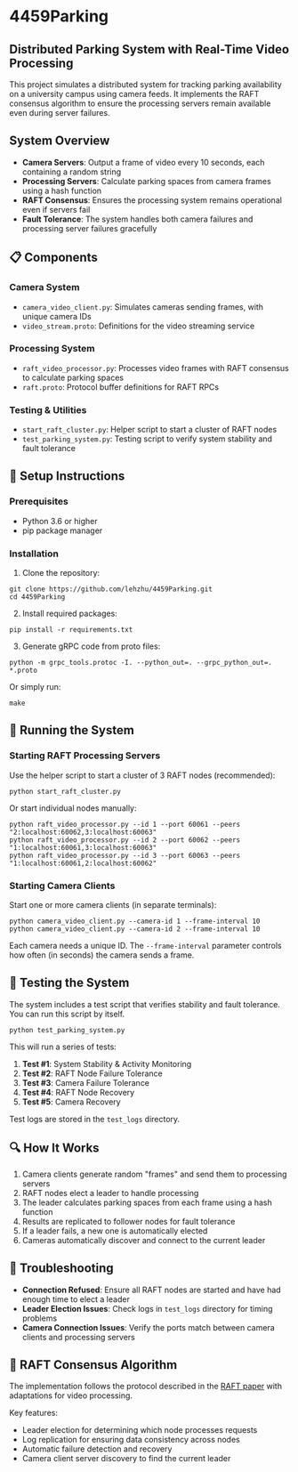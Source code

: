 # 4459Parking

## Distributed Parking System with Real-Time Video Processing

This project simulates a distributed system for tracking parking availability on a university campus using camera feeds. It implements the RAFT consensus algorithm to ensure the processing servers remain available even during server failures.

## System Overview

- **Camera Servers**: Output a frame of video every 10 seconds, each containing a random string
- **Processing Servers**: Calculate parking spaces from camera frames using a hash function
- **RAFT Consensus**: Ensures the processing system remains operational even if servers fail
- **Fault Tolerance**: The system handles both camera failures and processing server failures gracefully

## 📋 Components

### Camera System
- `camera_video_client.py`: Simulates cameras sending frames, with unique camera IDs
- `video_stream.proto`: Definitions for the video streaming service

### Processing System
- `raft_video_processor.py`: Processes video frames with RAFT consensus to calculate parking spaces
- `raft.proto`: Protocol buffer definitions for RAFT RPCs

### Testing & Utilities
- `start_raft_cluster.py`: Helper script to start a cluster of RAFT nodes
- `test_parking_system.py`: Testing script to verify system stability and fault tolerance

## 🔧 Setup Instructions

### Prerequisites
- Python 3.6 or higher
- pip package manager

### Installation

1. Clone the repository:
```
git clone https://github.com/lehzhu/4459Parking.git
cd 4459Parking
```

2. Install required packages:
```
pip install -r requirements.txt
```

3. Generate gRPC code from proto files:
```
python -m grpc_tools.protoc -I. --python_out=. --grpc_python_out=. *.proto
```
   Or simply run:
```
make
```

## 🚀 Running the System

### Starting RAFT Processing Servers

Use the helper script to start a cluster of 3 RAFT nodes (recommended):
```
python start_raft_cluster.py
```

Or start individual nodes manually:
```
python raft_video_processor.py --id 1 --port 60061 --peers "2:localhost:60062,3:localhost:60063"
python raft_video_processor.py --id 2 --port 60062 --peers "1:localhost:60061,3:localhost:60063"
python raft_video_processor.py --id 3 --port 60063 --peers "1:localhost:60061,2:localhost:60062"
```

### Starting Camera Clients

Start one or more camera clients (in separate terminals):
```
python camera_video_client.py --camera-id 1 --frame-interval 10
python camera_video_client.py --camera-id 2 --frame-interval 10
```

Each camera needs a unique ID. The `--frame-interval` parameter controls how often (in seconds) the camera sends a frame.

## 🧪 Testing the System

The system includes a test script that verifies stability and fault tolerance. You can run this script by itself.

```
python test_parking_system.py
```

This will run a series of tests:
1. **Test #1**: System Stability & Activity Monitoring
2. **Test #2**: RAFT Node Failure Tolerance
3. **Test #3**: Camera Failure Tolerance 
4. **Test #4**: RAFT Node Recovery
5. **Test #5**: Camera Recovery

Test logs are stored in the `test_logs` directory.

## 🔍 How It Works

1. Camera clients generate random "frames" and send them to processing servers
2. RAFT nodes elect a leader to handle processing
3. The leader calculates parking spaces from each frame using a hash function
4. Results are replicated to follower nodes for fault tolerance
5. If a leader fails, a new one is automatically elected
6. Cameras automatically discover and connect to the current leader

## 🐞 Troubleshooting

- **Connection Refused**: Ensure all RAFT nodes are started and have had enough time to elect a leader
- **Leader Election Issues**: Check logs in `test_logs` directory for timing problems
- **Camera Connection Issues**: Verify the ports match between camera clients and processing servers

## 🔄 RAFT Consensus Algorithm

The implementation follows the protocol described in the [RAFT paper](https://raft.github.io/raft.pdf) with adaptations for video processing.

Key features:
- Leader election for determining which node processes requests
- Log replication for ensuring data consistency across nodes
- Automatic failure detection and recovery
- Camera client server discovery to find the current leader

